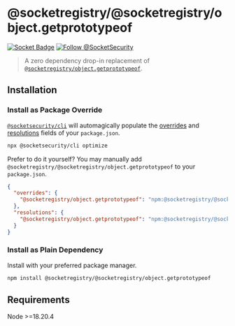 # @socketregistry/@socketregistry/object.getprototypeof

[![Socket Badge](https://socket.dev/api/badge/npm/package/@socketregistry/@socketregistry/object.getprototypeof)](https://socket.dev/npm/package/@socketregistry/@socketregistry/object.getprototypeof)
[![Follow @SocketSecurity](https://img.shields.io/twitter/follow/SocketSecurity?style=social)](https://twitter.com/SocketSecurity)

> A zero dependency drop-in replacement of
> [`@socketregistry/object.getprototypeof`](https://www.npmjs.com/package/@socketregistry/object.getprototypeof).

## Installation

### Install as Package Override

[`@socketsecurity/cli`](https://www.npmjs.com/package/@socketsecurity/cli) will
automagically populate the
[overrides](https://docs.npmjs.com/cli/v9/configuring-npm/package-json#overrides)
and [resolutions](https://yarnpkg.com/configuration/manifest#resolutions) fields
of your `package.json`.

```sh
npx @socketsecurity/cli optimize
```

Prefer to do it yourself? You may manually add
`@socketregistry/@socketregistry/object.getprototypeof` to your `package.json`.

```json
{
  "overrides": {
    "@socketregistry/object.getprototypeof": "npm:@socketregistry/@socketregistry/object.getprototypeof@^1"
  },
  "resolutions": {
    "@socketregistry/object.getprototypeof": "npm:@socketregistry/@socketregistry/object.getprototypeof@^1"
  }
}
```

### Install as Plain Dependency

Install with your preferred package manager.

```sh
npm install @socketregistry/@socketregistry/object.getprototypeof
```

## Requirements

Node &gt;=18.20.4
